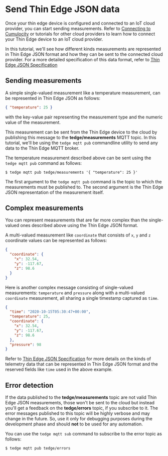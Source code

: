 # Send Thin Edge JSON data

Once your thin edge device is configured and connected to an IoT cloud provider, you can start sending measurements.
Refer to [Connecting to Cumulocity](../tutorials/connect-c8y.md) or tutorials for other cloud providers 
to learn how to connect your Thin Edge device to an IoT cloud provider. 

In this tutorial, we'll see how different kinds measurements are represented in Thin Edge JSON format and 
how they can be sent to the connected cloud provider. 
For a more detailed specification of this data format, refer to [Thin Edge JSON Specification](../architecture/thin-edge-json.md)

## Sending measurements

A simple single-valued measurement like a temperature measurement, can be represented in Thin Edge JSON as follows:

```json
{ "temperature": 25 }
```

with the key-value pair representing the measurement type and the numeric value of the measurement.

This measurement can be sent from the Thin Edge device to the cloud by publishing this message to the **tedge/measurements** MQTT topic.
In this tutorial, we'll be using the `tedge mqtt pub` commandline utility to send any data to the Thin Edge MQTT broker.

The temperature measurement described above can be sent using the `tedge mqtt pub` command as follows:

```shell
$ tedge mqtt pub tedge/measurements '{ "temperature": 25 }'
```

The first argument to the `tedge mqtt pub` command is the topic to which the measurements must be published to.
The second argument is the Thin Edge JSON representation of the measurement itself.

## Complex measurements

You can represent measurements that are far more complex than the single-valued ones described above using the Thin Edge JSON format.

A multi-valued measurement like `coordinate` that consists of `x`, `y` and `z` coordinate values can be represented as follows:

```json
{
  "coordinate": {
    "x": 32.54,
    "y": -117.67,
    "z": 98.6
  }
}
```

Here is another complex message consisting of single-valued measurements: `temperature` and `pressure` 
along with a multi-valued `coordinate` measurement, all sharing a single timestamp captured as `time`.

```json
{
  "time": "2020-10-15T05:30:47+00:00",
  "temperature": 25,
  "coordinate": {
    "x": 32.54,
    "y": -117.67,
    "z": 98.6
  },
  "pressure": 98
}
```

Refer to [Thin Edge JSON Specification](../architecture/thin-edge-json.md) for more details on the kinds of telemetry 
data that can be represented in Thin Edge JSON format and the reserved fields like `time` used in the above example.

## Error detection

If the data published to the **tedge/measurements** topic are not valid Thin Edge JSON measurements, those won't be
sent to the cloud but instead you'll get a feedback on the **tedge/errors** topic, if you subscribe to it.
The error messages published to this topic will be highly verbose and may change in the future.
So, use it only for debugging purposes during the development phase and should **not** to be used for any automation.

You can use the `tedge mqtt sub` command to subscribe to the error topic as follows:

```shell
$ tedge mqtt pub tedge/errors
```
